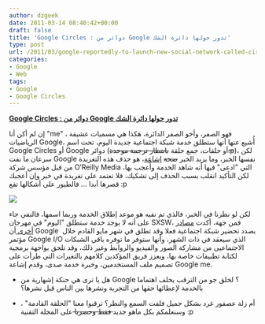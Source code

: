 ```yaml
---
author: dzgeek
date: 2011-03-14 08:40:42+00:00
draft: false
title: 'Google Circles : دوائر من Google تدور حولها دائرة الشك'
type: post
url: /2011/03/google-reportedly-to-launch-new-social-network-called-circles-likely-to-launch-in-may/
categories:
- Google
- Web
tags:
- Google
- Google Circles
---
```


**[Google Circles : دوائر من Google تدور حولها دائرة الشك](http://www.it-scoop.com/2011/03/google-reportedly-to-launch-new-social-network-called-circles-likely-to-launch-in-may)**


إن لم أكن أنا "me" ، فهو الصفر، وأخو الصفر الدائرة، هكذا هي مسميات عشيقة الرياضيات Google، أُشيع عنها أنها ستطلق خدمة شبكة اجتماعية جديدة اليوم، تحت اسم Google Circles أو Google دوائر (أو حلقات، جمع حلقة <del>بانتظار ترجمة موحدة:p</del>)، لكن سرعان ما نفت Google نفسها الخبر، وما يزيد الخبر <del>صحة</del> [إشاعة](http://www.readwriteweb.com/archives/google_to_launch_major_new_social_network_called_c.php)، هو حذف هذه التغريدة من قبل مؤسس شركة O’Reilly Media التي "ادعى" فيها أنه شاهد الخدمة وأُعجب بها، لكن التأكيد انقلب بسبب الحذف إلى تشكيك، فلا تعتمد على تغريدة في خبر وإن أعجبك قصرها أبدا ... فالطيور على أشكالها تقع :p


[![](http://www.it-scoop.com/wp-content/uploads/2011/03/19474bfairclesfinal.jpg)
](http://www.it-scoop.com/2011/03/google-reportedly-to-launch-new-social-network-called-circles-likely-to-launch-in-may)


لكن لو نظرنا في الخبر، فالذي تم نفيه هو موعد إطلاق الخدمة وربما اسمها، فالنفي جاء على أنه لا يوجد خدمة ستطلق "اليوم" في مهرجان SXSW، فمن جهة، أكدت [مصادر أخرى ](http://thenextweb.com/google/2011/03/13/google-reportedly-to-launch-new-social-network-called-circles-likely-to-launch-in-may/)أن Google  بصدد تحضير شبكة اجتماعية فعلا وقد تطلق في شهر مايو القادم خلال مؤتمر Google I/O الذي سيعقد في ذات الشهر، وأنها ستوفر ما توفره باقي الشبكات الاجتماعيى من مشاركة الصور والفيديو والروابط وغير ذلك، وقد تلحق بواجهة برمجية لكتابة تطبيقات خاصة بها، ويعزز فريق المؤكدين كلامهم بالتغيرات التي طرأت على تصميم ملف المستخدمين، وخبرة خدمة صدى، وقدم إشاعة Google me.



- هل يا ترى هي حنكة إشهارية من Google ؟ لخلق جو من الترقب يخلف اهتماما بالخدمة لإعطائها حقها من التجربة ونشرها بين الناس قبل نشرها؟

- أم زلة عصفور غرد بشكل جميل فلفت السمع والنظر؟
ترقبوا معنا "الحلقة القادمة" ، وسنعلمكم بكل ماهو جديد<del> فقط وحصريا </del>على المجلة التقنية :p
